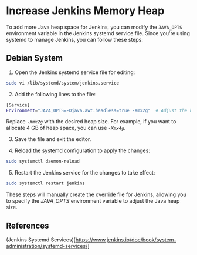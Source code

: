 # Increase Jenkins Memory Heap

To add more Java heap space for Jenkins, you can modify the `JAVA_OPTS` environment variable in the Jenkins systemd service file. Since you're using systemd to manage Jenkins, you can follow these steps:

## Debian System

1. Open the Jenkins systemd service file for editing:
```bash
sudo vi /lib/systemd/system/jenkins.service
```

2. Add the following lines to the file:

```bash
[Service]
Environment="JAVA_OPTS=-Djava.awt.headless=true -Xmx2g"  # Adjust the heap size (e.g., -Xmx2g for 2 GB)
```
Replace *`-Xmx2g`* with the desired heap size. For example, if you want to allocate 4 GB of heap space, you can use *`-Xmx4g`*.

3. Save the file and exit the editor.

4. Reload the systemd configuration to apply the changes:
```bash
sudo systemctl daemon-reload
```

5. Restart the Jenkins service for the changes to take effect:
```bash
sudo systemctl restart jenkins
```

These steps will manually create the override file for Jenkins, allowing you to specify the *JAVA_OPTS* environment variable to adjust the Java heap size.

## References
(Jenkins Systemd Services)[https://www.jenkins.io/doc/book/system-administration/systemd-services/]
